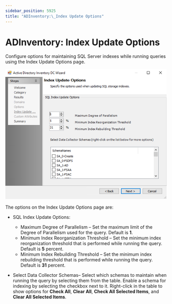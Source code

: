 ```yaml
---
sidebar_position: 5925
title: "ADInventory:\_Index Update Options"
---
```


# ADInventory: Index Update Options

Configure options for maintaining SQL Server indexes while running queries using the Index Update Options page.

![Active Directory Inventory DC Wizard Index Update Options page](../../../../../../../static/images/AccessAnalyzer_12.0/Content/Resources/Images/EnterpriseAuditor/Admin/DataCollector/ADInventory/IndexUpdateOptions.png "Active Directory Inventory DC Wizard Index Update Options page")

The options on the Index Update Options page are:

* SQL Index Update Options:

  * Maximum Degree of Parallelism – Set the maximum limit of the Degree of Parallelism used for the query. Default is **1**.
  * Minimum Index Reorganization Threshold – Set the minimum index reorganization threshold that is performed while running the query. Default is **5** percent.
  * Minimum Index Rebuilding Threshold – Set the minimum index rebuilding threshold that is performed while running the query. Default is **31** percent.
* Select Data Collector Schemas– Select which schemas to maintain when running the query by selecting them from the table. Enable a schema for indexing by selecting the checkbox next to it. Right-click in the table to show options for **Check All**, **Clear All**, **Check All Selected Items**, and **Clear All Selected Items**.
